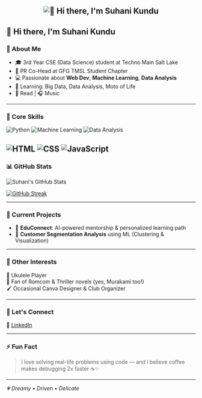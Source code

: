 <h2 align="center">
  <img src="https://readme-typing-svg.demolab.com?font=Fira+Code&size=24&duration=3000&pause=800&color=F7C4ED&center=true&vCenter=true&width=500&lines=👋+Hi+there%2C+I'm+Suhani+Kundu" alt="👋 Hi there, I'm Suhani Kundu" />
</h2>

## 👋 Hi there, I'm Suhani Kundu

### 🚀 About Me
- 🎓 3rd Year CSE (Data Science) student at Techno Main Salt Lake
- 📢 PR Co-Head at GFG TMSL Student Chapter 
- 💻 Passionate about **Web Dev**, **Machine Learning**, **Data Analysis**  
- 🧠 Learning: Big Data, Data Analysis, Moto of Life   
- 📖 Read | 🎧 Music 
---

### 🧠 Core Skills
![Python](https://img.shields.io/badge/-Python-3776AB?style=for-the-badge&logo=python&logoColor=white)
![Machine Learning](https://img.shields.io/badge/-Machine%20Learning-brightgreen?style=for-the-badge)
![Data Analysis](https://img.shields.io/badge/-Data%20Analysis-blue?style=for-the-badge)

![HTML](https://img.shields.io/badge/-HTML-E34F26?style=for-the-badge&logo=html5&logoColor=white)
![CSS](https://img.shields.io/badge/-CSS-1572B6?style=for-the-badge&logo=css3&logoColor=white)
![JavaScript](https://img.shields.io/badge/-JavaScript-F7DF1E?style=for-the-badge&logo=javascript&logoColor=black)
---
### 📊 GitHub Stats

![Suhani's GitHub Stats](https://github-readme-stats.vercel.app/api?username=suhanikundu&show_icons=true&hide_title=true&hide_rank=true&theme=vision-friendly-dark&border_radius=15&icon_color=FFD700&title_color=FFD700&text_color=ffffff)

[![GitHub Streak](https://streak-stats.demolab.com?user=suhanikundu&theme=dark&hide_border=true)](https://git.io/streak-stats)


---

### 🎯 Current Projects
- 🤖 **EduConnect**: AI-powered mentorship & personalized learning path
- 💼 **Customer Segmentation Analysis** using ML (Clustering & Visualization)

---

### 🧩 Other Interests  
🎵 Ukulele Player  
📖 Fan of Romcom & Thriller novels (yes, Murakami too!)  
🖌️ Occasional Canva Designer & Club Organizer  

---

### 💬 Let's Connect
🔗 [LinkedIn](https://www.linkedin.com/in/suhanikundu)

---

### ⚡ Fun Fact  
> I love solving real-life problems using code — and I believe coffee makes debugging 2x faster ☕✨

---

_💗 Dreamy • Driven • Delicate_

